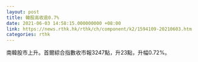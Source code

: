 ```yaml
---
layout: post
title: 韓股高收逾0.7%
date: 2021-06-03 14:58:15.000000000 +08:00
link: https://news.rthk.hk/rthk/ch/component/k2/1594109-20210603.htm
categories: rthk
---
```


南韓股市上升。首爾綜合指數收市報3247點，升23點，升幅0.72%。
